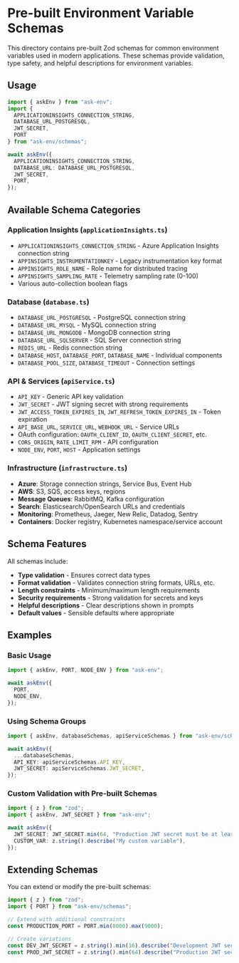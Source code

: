 # Pre-built Environment Variable Schemas

This directory contains pre-built Zod schemas for common environment variables used in modern applications. These schemas provide validation, type safety, and helpful descriptions for environment variables.

## Usage

```typescript
import { askEnv } from "ask-env";
import { 
  APPLICATIONINSIGHTS_CONNECTION_STRING,
  DATABASE_URL_POSTGRESQL,
  JWT_SECRET,
  PORT 
} from "ask-env/schemas";

await askEnv({
  APPLICATIONINSIGHTS_CONNECTION_STRING,
  DATABASE_URL: DATABASE_URL_POSTGRESQL,
  JWT_SECRET,
  PORT,
});
```

## Available Schema Categories

### Application Insights (`applicationInsights.ts`)
- `APPLICATIONINSIGHTS_CONNECTION_STRING` - Azure Application Insights connection string
- `APPINSIGHTS_INSTRUMENTATIONKEY` - Legacy instrumentation key format
- `APPINSIGHTS_ROLE_NAME` - Role name for distributed tracing
- `APPINSIGHTS_SAMPLING_RATE` - Telemetry sampling rate (0-100)
- Various auto-collection boolean flags

### Database (`database.ts`)
- `DATABASE_URL_POSTGRESQL` - PostgreSQL connection string
- `DATABASE_URL_MYSQL` - MySQL connection string
- `DATABASE_URL_MONGODB` - MongoDB connection string
- `DATABASE_URL_SQLSERVER` - SQL Server connection string
- `REDIS_URL` - Redis connection string
- `DATABASE_HOST`, `DATABASE_PORT`, `DATABASE_NAME` - Individual components
- `DATABASE_POOL_SIZE`, `DATABASE_TIMEOUT` - Connection settings

### API & Services (`apiService.ts`)
- `API_KEY` - Generic API key validation
- `JWT_SECRET` - JWT signing secret with strong requirements
- `JWT_ACCESS_TOKEN_EXPIRES_IN`, `JWT_REFRESH_TOKEN_EXPIRES_IN` - Token expiration
- `API_BASE_URL`, `SERVICE_URL`, `WEBHOOK_URL` - Service URLs
- OAuth configuration: `OAUTH_CLIENT_ID`, `OAUTH_CLIENT_SECRET`, etc.
- `CORS_ORIGIN`, `RATE_LIMIT_RPM` - API configuration
- `NODE_ENV`, `PORT`, `HOST` - Application settings

### Infrastructure (`infrastructure.ts`)
- **Azure**: Storage connection strings, Service Bus, Event Hub
- **AWS**: S3, SQS, access keys, regions
- **Message Queues**: RabbitMQ, Kafka configuration
- **Search**: Elasticsearch/OpenSearch URLs and credentials
- **Monitoring**: Prometheus, Jaeger, New Relic, Datadog, Sentry
- **Containers**: Docker registry, Kubernetes namespace/service account

## Schema Features

All schemas include:
- **Type validation** - Ensures correct data types
- **Format validation** - Validates connection string formats, URLs, etc.
- **Length constraints** - Minimum/maximum length requirements
- **Security requirements** - Strong validation for secrets and keys
- **Helpful descriptions** - Clear descriptions shown in prompts
- **Default values** - Sensible defaults where appropriate

## Examples

### Basic Usage
```typescript
import { askEnv, PORT, NODE_ENV } from "ask-env";

await askEnv({
  PORT,
  NODE_ENV,
});
```

### Using Schema Groups
```typescript
import { askEnv, databaseSchemas, apiServiceSchemas } from "ask-env/schemas";

await askEnv({
  ...databaseSchemas,
  API_KEY: apiServiceSchemas.API_KEY,
  JWT_SECRET: apiServiceSchemas.JWT_SECRET,
});
```

### Custom Validation with Pre-built Schemas
```typescript
import { z } from "zod";
import { askEnv, JWT_SECRET } from "ask-env";

await askEnv({
  JWT_SECRET: JWT_SECRET.min(64, "Production JWT secret must be at least 64 characters"),
  CUSTOM_VAR: z.string().describe("My custom variable"),
});
```

## Extending Schemas

You can extend or modify the pre-built schemas:

```typescript
import { z } from "zod";
import { PORT } from "ask-env/schemas";

// Extend with additional constraints
const PRODUCTION_PORT = PORT.min(8000).max(9000);

// Create variations
const DEV_JWT_SECRET = z.string().min(16).describe("Development JWT secret");
const PROD_JWT_SECRET = z.string().min(64).describe("Production JWT secret (high security)");
```